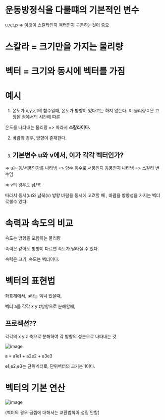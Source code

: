 # 운동방정식을 다룰떄의 기본적인 변수
u,v,t,p => 이것이 스칼라인지 벡터인지 구분하는것이 중요

# 스칼라 = 크기만을 가지는 물리량

# 벡터 = 크기와 동시에 벡터를 가짐

# 예시
1) 온도가 x,y,z,t의 함수일때, 온도가 방향이 있다고는 하지 않는다. 이 물리량ㅇ은 고정된 점에서의 시간에 따른 

온도를 나타내는 물리량 => 따라서 __스칼라이다.__

2) 바람의 경우, 방향이 존재한다. 

3) ## 기본변수 u와 v에서,  이가 각각 벡터인가? 
=> u는 동/서풍인가를 나타냄  => 양수 음수로 서풍인지 동풍인지 나타냄 => 스칼라 변수임

=> v의 경우도 남/북

따라서 동서(u)와 남북(v) 방향 바람을 동시에 고려할 때 , 바람을 방향성을 가지는 벡터로볼수 있다. 

# 속력과 속도의 비교

속도는 방향을 포함하는 물리량

속력은 같아도 방향이 다르면 속도가 달라질 수 있다.

속력은 크기, 속도는 벡터이다.

# 벡터의 표현법

좌표계에서, a라는 벡턱 있을때,

벡터 a를 각각 x y z방향으로 분해할때, 

## 프로젝션??

각각의 x y z 축으로 분해하여 각 방향의 성분으로 나타내는 것

![image](https://user-images.githubusercontent.com/73323188/126039257-bbd4b114-92b0-4d7b-bd3b-dc6a9a730b10.png)

a = a1e1 + a2e2 + a3e3 

e1,e2,e3는 단위벡터로, 단위벡터의 크기는 1이다.



# 벡터의 기본 연산

![image](https://user-images.githubusercontent.com/73323188/126040523-020e7bc7-f68b-4a94-a759-934a371b9ece.png)

(벡터의 경우 곱셉에 대해서는 교환법칙이 성립 안함)










